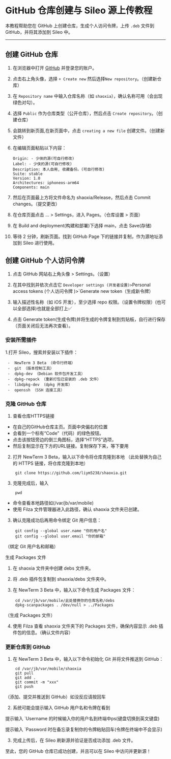 # GitHub 仓库创建与 Sileo 源上传教程

本教程帮助您在 GitHub 上创建仓库，生成个人访问令牌，上传 `.deb` 文件到 GitHub，并将其添加到 Sileo 中。

---

## 创建 GitHub 仓库

1. 在浏览器中打开 [GitHub](https://github.com/) 并登录您的账户。
2. 点击右上角头像，选择 `+ Create new` 然后选择`New repository`。（创建新仓库）
3. 在 `Repository name` 中输入仓库名称（如 `shaoxia`），确认名称可用（会出现绿色对勾）。
4. 选择 `Public` 作为仓库类型（公开仓库），然后点击 `Create repository`。（创建仓库）
5. 会跳转到新页面,在新页面中，点击 `creating a new file` 创建文件。（创建新文件）
6. 在编辑页面粘贴以下内容：

   ```plaintext
   Origin: - 少侠的源(可自行修改)
   Label: - 少侠的源(可自行修改)
   Description: 本人自用, 收藏备份。(可自行修改)
   Suite: stable
   Version: 1.0
   Architectures: iphoneos-arm64
   Components: main

7.	然后在页面最上方将文件命名为 shaoxia/Release，然后点击 Commit changes。（提交更改）
8.	在仓库页面点击 ... > Settings，进入 Pages。（仓库设置 > 页面）
9.	在 Build and deployment(构建和部署)下选择 main，点击 Save(存储)
10.	等待 2 分钟，刷新页面。找到 GitHub Page 下的链接并复制，作为源地址添加到 Sileo 进行使用。

## 创建 GitHub 个人访问令牌

1.	点击 GitHub 网站右上角头像 > Settings。（设置）
2.	在其中找到并依次点击它 `Developer settings (开发者设置)>`Personal access tokens (个人访问令牌 )>`Generate new token（生成新令牌）

3.	输入描述性名称（如 iOS 开发），至少选择 repo 权限。（设置令牌权限）(也可以全部选择)也就是全部打上✅

4.	点击 Generate token(生成令牌)并将生成的令牌复制到剪贴板，自行进行保存（页面关闭后无法再次查看）。

### 安装所需插件
1.打开 Sileo，搜索并安装以下插件：

     -  NewTerm 3 Beta （命令行终端）
     -  git （版本控制工具）
     -  dpkg-dev （Debian 软件包开发工具）
     -  dpkg-repack （重新打包已安装的 .deb 文件）
     -  libdpkg-dev （dpkg 开发库）
     -  openssh （SSH 连接工具）

### 克隆 GitHub 仓库
1. 查看仓库HTTPS链接

 - 在自己的GitHub仓库主页。页面中央偏右的位置
 - 会看到一个标有“Code”（代码）的绿色按钮。
 - 点击该按钮旁边的倒三角图标，选择“HTTPS”选项，
 - 然后复制显示在下方的URL链接。复制保存下来，等下要用



2.	打开 NewTerm 3 Beta，输入以下命令将仓库克隆到本地
（此处替换为自己的 HTTPS 链接，将仓库克隆到本地）


         git clone https://github.com/liym5238/shaoxia.git


2.	克隆完成后，输入
         
         pwd 

 - 命令查看本地路径如(/var/jb/var/mobile)
 - 使用 Filza 文件管理器进入此路径，确认 shaoxia 文件夹已创建。

3.	确认克隆成功后再用命令绑定 Git 用户信息：

         git config --global user.name "你的用户名"
         git config --global user.email "你的邮箱"

（绑定 Git 用户名和邮箱）

生成 Packages 文件

1.	在 shaoxia 文件夹中创建 debs 文件夹。
2.	将 .deb 插件包复制到 shaoxia/debs 文件夹中。
3.	在 NewTerm 3 Beta 中，输入以下命令生成 Packages 文件：

         cd /var/jb/var/mobile/此处替换你的仓库名称/debs
         dpkg-scanpackages . /dev/null > ../Packages
（生成 Packages 文件）

4.	使用 Filza 查看 shaoxia 文件夹下的 Packages 文件，确保内容显示 .deb 插件包的信息。（确认文件内容）

### 更新仓库到 GitHub

1.	在 NewTerm 3 Beta 中，输入以下命令初始化 Git 并将文件推送到 GitHub：

         cd /var/jb/var/mobile/shaoxia
         git pull
         git add .
         git commit -m "xxx"
         git push
         
（添加、提交并推送到 GitHub）如没反应请按回车

2. 系统可能会提示输入 GitHub 用户名和令牌在看到

提示输入 `Username 的时候输入你的用户名到终端中ps(键盘切换到英文键盘)

提示输入 `Password 时在备忘录复制你的令牌粘贴回车(令牌在终端中不会显示)

3.	完成上传后，在 Sileo 刷新源并验证是否成功添加 .deb 文件。

至此，您的 GitHub 仓库已成功创建，并且可以在 Sileo 中访问并更新源！

